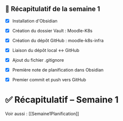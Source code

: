 ## 🔁 Récapitulatif de la semaine 1

- [x] Installation d'Obsidian
- [x] Création du dossier Vault : Moodle-K8s
- [x] Création du dépôt GitHub : moodle-k8s-infra
- [x] Liaison du dépôt local ↔ GitHub
- [x] Ajout du fichier .gitignore
- [x] Première note de planification dans Obsidian
- [x] Premier commit et push vers GitHub


# ✅ Récapitulatif – Semaine 1

Voir aussi : [[Semaine1Planification]]

